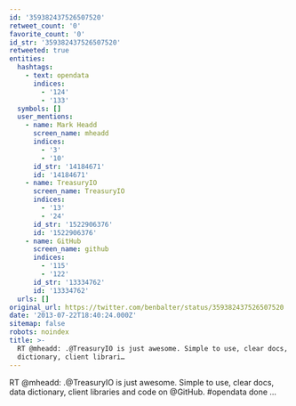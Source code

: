 ```yaml
---
id: '359382437526507520'
retweet_count: '0'
favorite_count: '0'
id_str: '359382437526507520'
retweeted: true
entities:
  hashtags:
    - text: opendata
      indices:
        - '124'
        - '133'
  symbols: []
  user_mentions:
    - name: Mark Headd
      screen_name: mheadd
      indices:
        - '3'
        - '10'
      id_str: '14184671'
      id: '14184671'
    - name: TreasuryIO
      screen_name: TreasuryIO
      indices:
        - '13'
        - '24'
      id_str: '1522906376'
      id: '1522906376'
    - name: GitHub
      screen_name: github
      indices:
        - '115'
        - '122'
      id_str: '13334762'
      id: '13334762'
  urls: []
original_url: https://twitter.com/benbalter/status/359382437526507520
date: '2013-07-22T18:40:24.000Z'
sitemap: false
robots: noindex
title: >-
  RT @mheadd: .@TreasuryIO is just awesome. Simple to use, clear docs, data
  dictionary, client librari…
---
```


RT @mheadd: .@TreasuryIO is just awesome. Simple to use, clear docs, data dictionary, client libraries and code on @GitHub. #opendata done …